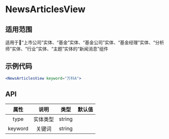 # NewsArticlesView

## 适用范围

适用于“上市公司”实体、“基金”实体、“基金公司”实体、“基金经理”实体、“分析师”实体、“行业”实体、“主题”实体的“新闻消息”组件

## 示例代码

``` jsx
<NewsArticlesView keyword="万科A">
```

## API

|属性|说明|类型|默认值|
|:--:|:--:|:--:|:--:|
|type|实体类型|string||
|keyword|关键词|string||

